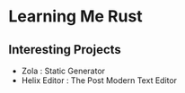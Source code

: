 # Learning Me Rust

## Interesting Projects

* Zola : Static Generator
* Helix Editor : The Post Modern Text Editor
